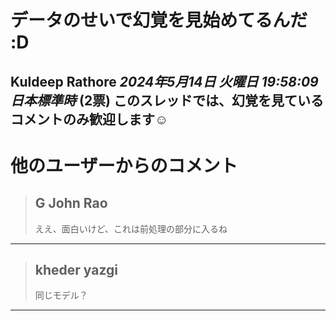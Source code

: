 # データのせいで幻覚を見始めてるんだ :D
**Kuldeep Rathore** *2024年5月14日 火曜日 19:58:09 日本標準時* (2票)
このスレッドでは、幻覚を見ているコメントのみ歓迎します☺️
---
# 他のユーザーからのコメント
> ## G John Rao
> 
> ええ、面白いけど、これは前処理の部分に入るね
> 
> 
> 
---
> ## kheder yazgi
> 
> 同じモデル？
> 
> 
> 
--- 

